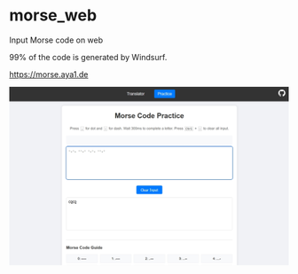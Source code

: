 # morse_web
Input Morse code on web

99% of the code is generated by Windsurf.

https://morse.aya1.de

![](preview.jpg)
